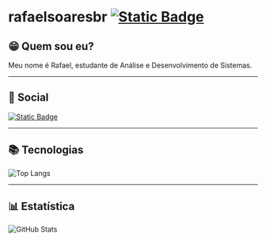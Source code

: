 # rafaelsoaresbr [![Static Badge](https://img.shields.io/badge/GitHub-000?logo=github)](https://github.com/rafaelsoaresbr)

## 😁 Quem sou eu?
Meu nome é Rafael, estudante de Análise e Desenvolvimento de Sistemas.

***

## 📱 Social
[![Static Badge](https://img.shields.io/badge/LINKEDIN-000?logo=linkedin&color=0A66C2)](https://www.linkedin.com/in/rafael-cruz-4600a319a/)

***

## 📚 Tecnologias
![Top Langs](https://github-readme-stats-git-masterrstaa-rickstaa.vercel.app/api/top-langs/?username=rafaelsoaresbr&layout=compact&bg_color=000&border_color=FFF&title_color=FFF&text_color=FFF)

***

## 📊 Estatística
![GitHub Stats](https://github-readme-stats.vercel.app/api?username=rafaelsoaresbr&theme=transparent&bg_color=000&border_color=FFF&show_icons=true&icon_color=FFF&title_color=FFF&text_color=FFF)
